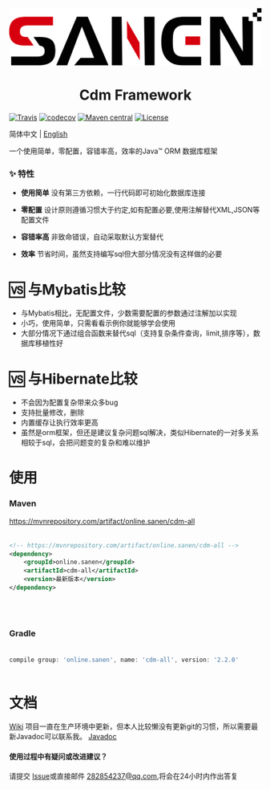 
<img src="https://github.com/sanen-projects/cdm/blob/master/20181229161612418.jpg?raw=true" alt="20181229161612418.jpg">

<h1 align="center">Cdm Framework</h1>

[![Travis](https://api.travis-ci.org/sanen-projects/cdm-core.svg?branch=master)](https://travis-ci.org/sanen-projects/cdm-core) [![codecov](https://codecov.io/gh/sanen-projects/cdm-core/branch/master/graph/badge.svg)](https://codecov.io/gh/sanen-projects/cdm-core) [![Maven central](https://img.shields.io/badge/maven%20central-2.0.5-brightgreen.svg)](https://search.maven.org/artifact/online.sanen/cdm-core/2.0.5/jar) [![License](https://img.shields.io/badge/license-Apache%202-4EB1BA.svg)](https://www.apache.org/licenses/LICENSE-2.0.html)


简体中文 | [English](./README-en.md)

一个使用简单，零配置，容错率高，效率的Java™ ORM 数据库框架

### ✨ 特性
* **使用简单**  没有第三方依赖，一行代码即可初始化数据库连接
	
* **零配置** 设计原则遵循习惯大于约定,如有配置必要,使用注解替代XML,JSON等配置文件
* **容错率高** 非致命错误，自动采取默认方案替代
* **效率** 节省时间，虽然支持编写sql但大部分情况没有这样做的必要


# 🆚  与Mybatis比较
* 与Mybatis相比，无配置文件，少数需要配置的参数通过注解加以实现
* 小巧，使用简单，只需看看示例你就能够学会使用
* 大部分情况下通过组合函数来替代sql（支持复杂条件查询，limit,排序等），数据库移植性好




# 🆚  与Hibernate比较
* 不会因为配置复杂带来众多bug
* 支持批量修改，删除
* 内置缓存让执行效率更高
* 虽然是orm框架，但还是建议复杂问题sql解决，类似Hibernate的一对多关系相较于sql，会把问题变的复杂和难以维护


# 使用


### Maven

<a href="https://mvnrepository.com/artifact/online.sanen/cdm-all">https://mvnrepository.com/artifact/online.sanen/cdm-all</a>

```xml
	
<!-- https://mvnrepository.com/artifact/online.sanen/cdm-all -->
<dependency>
    <groupId>online.sanen</groupId>
    <artifactId>cdm-all</artifactId>
    <version>最新版本</version>
</dependency>


	
```

### Gradle

```js
	
compile group: 'online.sanen', name: 'cdm-all', version: '2.2.0'
	
```



# 文档

[Wiki](https://github.com/sanen-projects/cdm-core/wiki)
项目一直在生产环境中更新，但本人比较懒没有更新git的习惯，所以需要最新Javadoc可以联系我。
[Javadoc](https://apidoc.gitee.com/sanen-projects/cdm)


#### 使用过程中有疑问或改进建议？
请提交 [Issue](https://github.com/sanen-projects/cdm/issues)或直接邮件 282854237@qq.com,将会在24小时内作出答复

